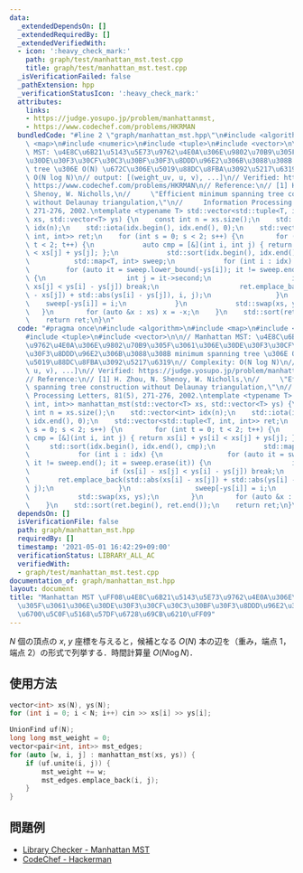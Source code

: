 ```yaml
---
data:
  _extendedDependsOn: []
  _extendedRequiredBy: []
  _extendedVerifiedWith:
  - icon: ':heavy_check_mark:'
    path: graph/test/manhattan_mst.test.cpp
    title: graph/test/manhattan_mst.test.cpp
  _isVerificationFailed: false
  _pathExtension: hpp
  _verificationStatusIcon: ':heavy_check_mark:'
  attributes:
    links:
    - https://judge.yosupo.jp/problem/manhattanmst,
    - https://www.codechef.com/problems/HKRMAN
  bundledCode: "#line 2 \"graph/manhattan_mst.hpp\"\n#include <algorithm>\n#include\
    \ <map>\n#include <numeric>\n#include <tuple>\n#include <vector>\n\n// Manhattan\
    \ MST: \u4E8C\u6B21\u5143\u5E73\u9762\u4E0A\u306E\u9802\u70B9\u305F\u3061\u306E\
    \u30DE\u30F3\u30CF\u30C3\u30BF\u30F3\u8DDD\u96E2\u306B\u3088\u308B minimum spanning\
    \ tree \u306E O(N) \u672C\u306E\u5019\u88DC\u8FBA\u3092\u5217\u6319\n// Complexity:\
    \ O(N log N)\n// output: [(weight_uv, u, v), ...]\n// Verified: https://judge.yosupo.jp/problem/manhattanmst,\
    \ https://www.codechef.com/problems/HKRMAN\n// Reference:\n// [1] H. Zhou, N.\
    \ Shenoy, W. Nicholls,\n//     \"Efficient minimum spanning tree construction\
    \ without Delaunay triangulation,\"\n//     Information Processing Letters, 81(5),\
    \ 271-276, 2002.\ntemplate <typename T> std::vector<std::tuple<T, int, int>> manhattan_mst(std::vector<T>\
    \ xs, std::vector<T> ys) {\n    const int n = xs.size();\n    std::vector<int>\
    \ idx(n);\n    std::iota(idx.begin(), idx.end(), 0);\n    std::vector<std::tuple<T,\
    \ int, int>> ret;\n    for (int s = 0; s < 2; s++) {\n        for (int t = 0;\
    \ t < 2; t++) {\n            auto cmp = [&](int i, int j) { return xs[i] + ys[i]\
    \ < xs[j] + ys[j]; };\n            std::sort(idx.begin(), idx.end(), cmp);\n \
    \           std::map<T, int> sweep;\n            for (int i : idx) {\n       \
    \         for (auto it = sweep.lower_bound(-ys[i]); it != sweep.end(); it = sweep.erase(it))\
    \ {\n                    int j = it->second;\n                    if (xs[i] -\
    \ xs[j] < ys[i] - ys[j]) break;\n                    ret.emplace_back(std::abs(xs[i]\
    \ - xs[j]) + std::abs(ys[i] - ys[j]), i, j);\n                }\n            \
    \    sweep[-ys[i]] = i;\n            }\n            std::swap(xs, ys);\n     \
    \   }\n        for (auto &x : xs) x = -x;\n    }\n    std::sort(ret.begin(), ret.end());\n\
    \    return ret;\n}\n"
  code: "#pragma once\n#include <algorithm>\n#include <map>\n#include <numeric>\n\
    #include <tuple>\n#include <vector>\n\n// Manhattan MST: \u4E8C\u6B21\u5143\u5E73\
    \u9762\u4E0A\u306E\u9802\u70B9\u305F\u3061\u306E\u30DE\u30F3\u30CF\u30C3\u30BF\
    \u30F3\u8DDD\u96E2\u306B\u3088\u308B minimum spanning tree \u306E O(N) \u672C\u306E\
    \u5019\u88DC\u8FBA\u3092\u5217\u6319\n// Complexity: O(N log N)\n// output: [(weight_uv,\
    \ u, v), ...]\n// Verified: https://judge.yosupo.jp/problem/manhattanmst, https://www.codechef.com/problems/HKRMAN\n\
    // Reference:\n// [1] H. Zhou, N. Shenoy, W. Nicholls,\n//     \"Efficient minimum\
    \ spanning tree construction without Delaunay triangulation,\"\n//     Information\
    \ Processing Letters, 81(5), 271-276, 2002.\ntemplate <typename T> std::vector<std::tuple<T,\
    \ int, int>> manhattan_mst(std::vector<T> xs, std::vector<T> ys) {\n    const\
    \ int n = xs.size();\n    std::vector<int> idx(n);\n    std::iota(idx.begin(),\
    \ idx.end(), 0);\n    std::vector<std::tuple<T, int, int>> ret;\n    for (int\
    \ s = 0; s < 2; s++) {\n        for (int t = 0; t < 2; t++) {\n            auto\
    \ cmp = [&](int i, int j) { return xs[i] + ys[i] < xs[j] + ys[j]; };\n       \
    \     std::sort(idx.begin(), idx.end(), cmp);\n            std::map<T, int> sweep;\n\
    \            for (int i : idx) {\n                for (auto it = sweep.lower_bound(-ys[i]);\
    \ it != sweep.end(); it = sweep.erase(it)) {\n                    int j = it->second;\n\
    \                    if (xs[i] - xs[j] < ys[i] - ys[j]) break;\n             \
    \       ret.emplace_back(std::abs(xs[i] - xs[j]) + std::abs(ys[i] - ys[j]), i,\
    \ j);\n                }\n                sweep[-ys[i]] = i;\n            }\n\
    \            std::swap(xs, ys);\n        }\n        for (auto &x : xs) x = -x;\n\
    \    }\n    std::sort(ret.begin(), ret.end());\n    return ret;\n}\n"
  dependsOn: []
  isVerificationFile: false
  path: graph/manhattan_mst.hpp
  requiredBy: []
  timestamp: '2021-05-01 16:42:29+09:00'
  verificationStatus: LIBRARY_ALL_AC
  verifiedWith:
  - graph/test/manhattan_mst.test.cpp
documentation_of: graph/manhattan_mst.hpp
layout: document
title: "Manhattan MST \uFF08\u4E8C\u6B21\u5143\u5E73\u9762\u4E0A\u306E\u9802\u70B9\
  \u305F\u3061\u306E\u30DE\u30F3\u30CF\u30C3\u30BF\u30F3\u8DDD\u96E2\u306B\u3088\u308B\
  \u6700\u5C0F\u5168\u57DF\u6728\u69CB\u6210\uFF09"
---
```


$N$ 個の頂点の $x$, $y$ 座標を与えると，候補となる $O(N)$ 本の辺を（重み，端点 1，端点 2）の形式で列挙する．時間計算量 $O(N \log N)$．

## 使用方法

```cpp
vector<int> xs(N), ys(N);
for (int i = 0; i < N; i++) cin >> xs[i] >> ys[i];

UnionFind uf(N);
long long mst_weight = 0;
vector<pair<int, int>> mst_edges;
for (auto [w, i, j] : manhattan_mst(xs, ys)) {
    if (uf.unite(i, j)) {
        mst_weight += w;
        mst_edges.emplace_back(i, j);
    }
}
```

## 問題例

- [Library Checker - Manhattan MST](https://judge.yosupo.jp/problem/manhattanmst)
- [CodeChef - Hackerman](https://www.codechef.com/problems/HKRMAN)

